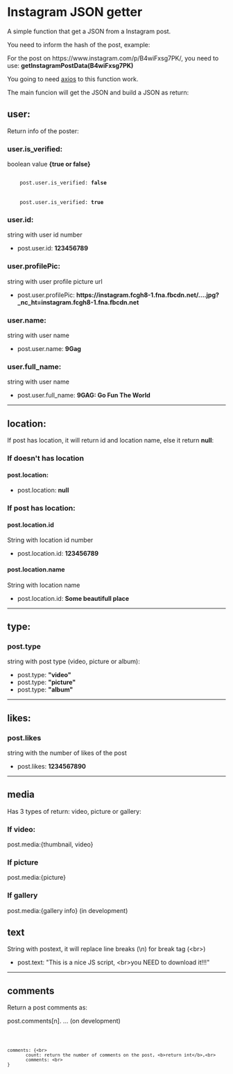 <div>
    <h1>
        Instagram JSON getter
    </h1>
    <p>
        A simple function that get a JSON from a Instagram post.
    </p>
    <p>
        You need to inform the hash of the post, example:
    </p>
    <p>
        For the post on https://www.instagram.com/p/B4wiFxsg7PK/, you need to use:
        <b>getInstagramPostData(B4wiFxsg7PK)</b>
    </p>
    <p>
        You going to need <a href="https://unpkg.com/axios/dist/axios.min.js">axios</a> to this function work.
    </p>
    <p>
        The main funcion will get the JSON and build a JSON as return:
    </p>

</div>
<h2>user:</h2>
<p>Return info of the poster:</p>
<h3>user.is_verified:</h3>
<p>boolean value <b>{true or false}</b></p>
<code>
    post.user.is_verified: <b>false</b>
</code>
<br>
<code>
    post.user.is_verified: <b>true</b>
</code>


<h3>user.id:</h3>
<p>string with user id number</p>
<ul>
    <li>post.user.id: <b>123456789</b></li>
</ul>

<h3>user.profilePic:</h3>
<p>string with user profile picture url</p>
<ul>
    <li>post.user.profilePic:
        <b>https://instagram.fcgh8-1.fna.fbcdn.net/....jpg?_nc_ht=instagram.fcgh8-1.fna.fbcdn.net</b></li>
</ul>

<h3>user.name:</h3>
<p>string with user name</p>
<ul>
    <li>post.user.name: <b>9Gag</b></li>
</ul>

<h3>user.full_name:</h3>
<p>string with user name</p>
<ul>
    <li>post.user.full_name: <b>9GAG: Go Fun The World</b></li>
</ul>
<hr>

<h2>location: </h2>
<p>If post has location, it will return id and location name, else it return <b>null</b>:</p>

<h3>If doesn't has location</h3>
<h4>post.location:</h4>
<ul>
    <li>post.location: <b>null</b></li>
</ul>

<h3>If post has location:</h3>
<h4>post.location.id</h4>
<p>String with location id number</p>
<ul>
    <li>post.location.id: <b>123456789</b></li>
</ul>

<h4>post.location.name</h4>
<p>String with location name</p>
<ul>
    <li>post.location.id: <b>Some beautifull place</b></li>
</ul>
<hr>

<h2>type:</h2>
<h3>post.type</h3>
<p>string with post type (video, picture or album):</p>
<ul>
    <li>post.type: <b>"video"</b></li>
    <li>post.type: <b>"picture"</b></li>
    <li>post.type: <b>"album"</b></li>
</ul>
<hr>

<h2>likes:</h2>
<h3>post.likes</h3>
<p>string with the number of likes of the post</p>
<ul>
    <li>
        post.likes: <b>1234567890</b>
    </li>
</ul>
<hr>

<h2>media</h2>
<p>Has 3 types of return: video, picture or gallery:</p>

<h3>If video:</h3>
<p>post.media:{thumbnail, video}</p>

<h3>If picture</h3>
<p>post.media:{picture}</p>

<h3>If gallery</h3>
<p>post.media:{gallery info} (in development)</p>

<h2>text</h2>
<p>String with postext, it will replace line breaks (\n) for break tag (&lt;br&gt;)</p>
<ul>
    <li>
        post.text: "This is a nice JS script, &lt;br&gt;you NEED to download it!!!"
    </li>
</ul>
<hr>

<h2>comments</h2>
<p>Return a post comments as:</p>
<p>post.comments[n]. ... (on development)</p>

<code>

    comments: {<br>
           count: return the number of comments on the post, <b>return int</b>,<br>
           comments: <br>
    }

</code>